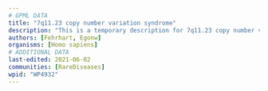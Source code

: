 ```yaml
---
# GPML DATA
title: "7q11.23 copy number variation syndrome"
description: "This is a temporary description for 7q11.23 copy number variation syndrome"
authors: [Fehrhart, Egonw]
organisms: [Homo sapiens]
# ADDITIONAL DATA
last-edited: 2021-06-02
communities: [RareDiseases]
wpid: "WP4932"
---
```

